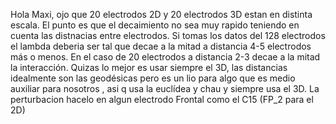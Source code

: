 Hola Maxi, ojo que 20 electrodos 2D y 20 electrodos 3D estan en distinta escala. El punto es que el decaimiento no sea muy rapido teniendo en cuenta las distnacias entre electrodos. Si tomas los datos del 128 electrodos el lambda deberia ser tal que decae a la mitad a distancia 4-5 electrodos más o menos. En el caso de 20 electrodos a distancia 2-3  decae a la mitad la interacción. Quizas lo mejor es usar siempre el 3D, las distancias idealmente son las geodésicas pero es un lio para algo que es medio auxiliar para nosotros , asi q usa la euclídea y chau y siempre usa el 3D. La perturbacion hacelo en algun electrodo Frontal  como el C15 (FP_2 para el 2D)